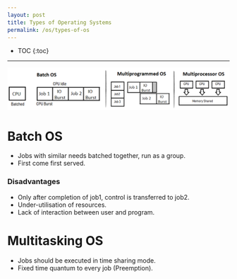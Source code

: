```yaml
---
layout: post
title: Types of Operating Systems
permalink: /os/types-of-os
---
```


- TOC
{:toc}

---

![types-of-os](https://github.com/arpit04tripathi/files-cdn/raw/cdn/os/types-of-os.png)

# Batch OS
- Jobs with similar needs batched together, run as a group.
- First come first served.

### Disadvantages
- Only after completion of job1, control is transferred to job2.
- Under-utilisation of resources.
- Lack of interaction between user and program.

# Multitasking OS
- Jobs should be executed in time sharing mode.
- Fixed time quantum to every job (Preemption).